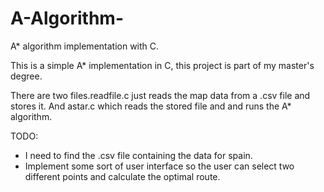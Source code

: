 # A-Algorithm-
A* algorithm implementation with C.

This is a simple A* implementation in C, this project is part of my master's degree. 

There are two files.readfile.c just reads the map data from a .csv file and stores it. And astar.c which reads the stored file and and runs the A* algorithm.

TODO: 
- I need to find the .csv file containing the data for spain.
- Implement some sort of user interface so the user can select two different points and calculate the optimal route.

